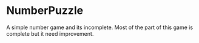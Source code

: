 # NumberPuzzle
A simple number game and its incomplete. Most of the part of this game is complete but it need improvement.
